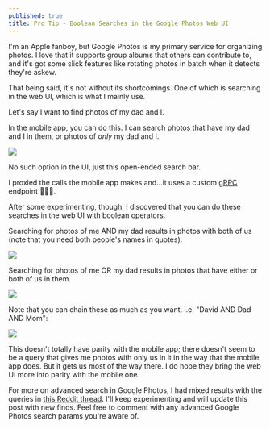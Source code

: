 ```yaml
---
published: true
title: Pro Tip - Boolean Searches in the Google Photos Web UI
---
```


I'm an Apple fanboy, but Google Photos is my primary service for organizing photos. I love that it
supports group albums that others can contribute to, and it's got some slick features like
rotating photos in batch when it detects they're askew.

That being said, it's not without its shortcomings. One of which is searching in the web UI, which is what I mainly use.

Let's say I want to find photos of my dad and I.

In the mobile app, you can do this. I can search photos that have my dad and I in them, or photos of _only_
my dad and I.

![]({{site.cdn_path}}/2023/01/23/mobile_search.jpg)

No such option in the UI, just this open-ended search bar.

I proxied the calls the mobile app makes and...it uses a custom [gRPC](https://grpc.io/) endpoint 🤦🏼‍♂️️.

After some experimenting, though, I discovered that you can do these searches in the web UI with boolean operators.

Searching for photos of me AND my dad results in photos with both of us (note that you need both people's names in quotes):

![]({{site.cdn_path}}/2023/01/23/david_and_dad.png)

Searching for photos of me OR my dad results in photos that have either or both of us in them.

![]({{site.cdn_path}}/2023/01/23/david_or_dad.png)

Note that you can chain these as much as you want. i.e. "David AND Dad AND Mom":

![]({{site.cdn_path}}/2023/01/23/david_and_dad_and_mom.png)

This doesn't totally have parity with the mobile app; there doesn't seem to be a query that gives me photos with 
only us in it in the way that the mobile app does. But it gets us most of the way there. I do hope they bring the 
web UI more into parity with the mobile one.

For more on advanced search in Google Photos, I had mixed results with the queries in [this Reddit thread](https://www.reddit.com/r/googlephotos/comments/rxthdo/advanced_google_photos_search_syntax/).
I'll keep experimenting and will update this post with new finds. Feel free to comment with any advanced Google Photos 
search params you're aware of.